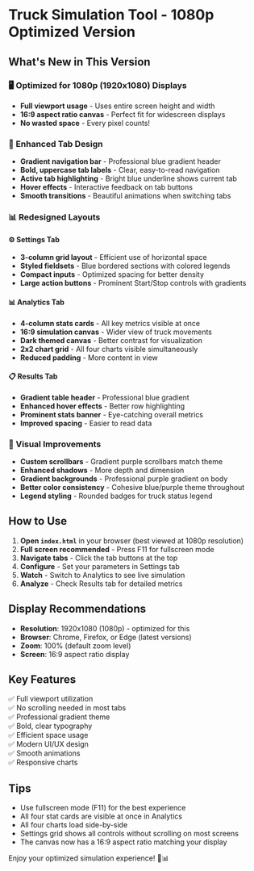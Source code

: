 # Truck Simulation Tool - 1080p Optimized Version

## What's New in This Version

### 🖥️ Optimized for 1080p (1920x1080) Displays
- **Full viewport usage** - Uses entire screen height and width
- **16:9 aspect ratio canvas** - Perfect fit for widescreen displays
- **No wasted space** - Every pixel counts!

### 🎨 Enhanced Tab Design
- **Gradient navigation bar** - Professional blue gradient header
- **Bold, uppercase tab labels** - Clear, easy-to-read navigation
- **Active tab highlighting** - Bright blue underline shows current tab
- **Hover effects** - Interactive feedback on tab buttons
- **Smooth transitions** - Beautiful animations when switching tabs

### 📊 Redesigned Layouts

#### ⚙️ Settings Tab
- **3-column grid layout** - Efficient use of horizontal space
- **Styled fieldsets** - Blue bordered sections with colored legends
- **Compact inputs** - Optimized spacing for better density
- **Large action buttons** - Prominent Start/Stop controls with gradients

#### 📊 Analytics Tab
- **4-column stats cards** - All key metrics visible at once
- **16:9 simulation canvas** - Wider view of truck movements
- **Dark themed canvas** - Better contrast for visualization
- **2x2 chart grid** - All four charts visible simultaneously
- **Reduced padding** - More content in view

#### 📋 Results Tab
- **Gradient table header** - Professional blue gradient
- **Enhanced hover effects** - Better row highlighting
- **Prominent stats banner** - Eye-catching overall metrics
- **Improved spacing** - Easier to read data

### 🎯 Visual Improvements
- **Custom scrollbars** - Gradient purple scrollbars match theme
- **Enhanced shadows** - More depth and dimension
- **Gradient backgrounds** - Professional purple gradient on body
- **Better color consistency** - Cohesive blue/purple theme throughout
- **Legend styling** - Rounded badges for truck status legend

## How to Use

1. **Open `index.html`** in your browser (best viewed at 1080p resolution)
2. **Full screen recommended** - Press F11 for fullscreen mode
3. **Navigate tabs** - Click the tab buttons at the top
4. **Configure** - Set your parameters in Settings tab
5. **Watch** - Switch to Analytics to see live simulation
6. **Analyze** - Check Results tab for detailed metrics

## Display Recommendations

- **Resolution**: 1920x1080 (1080p) - optimized for this
- **Browser**: Chrome, Firefox, or Edge (latest versions)
- **Zoom**: 100% (default zoom level)
- **Screen**: 16:9 aspect ratio display

## Key Features

✅ Full viewport utilization  
✅ No scrolling needed in most tabs  
✅ Professional gradient theme  
✅ Bold, clear typography  
✅ Efficient space usage  
✅ Modern UI/UX design  
✅ Smooth animations  
✅ Responsive charts  

## Tips

- Use fullscreen mode (F11) for the best experience
- All four stat cards are visible at once in Analytics
- All four charts load side-by-side
- Settings grid shows all controls without scrolling on most screens
- The canvas now has a 16:9 aspect ratio matching your display

Enjoy your optimized simulation experience! 🚛📊
